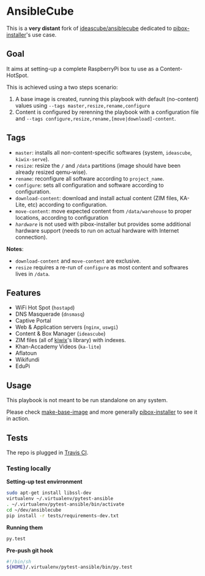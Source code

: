 # AnsibleCube

This is a **very distant** fork of [ideascube/ansiblecube](https://github.com/ideascube/ansiblecube/) dedicated to [pibox-installer](https://framagit.org/ideascube/pibox-installer)'s use case.

## Goal

It aims at setting-up a complete RaspberryPi box tu use as a Content-HotSpot.

This is achieved using a two steps scenario:

1. A base image is created, running this playbook with default (no-content) values using `--tags master,resize,rename,configure`
2. Content is configured by rerenning the playbook with a configuration file and `--tags configure,resize,rename,[move|download]-content`.

## Tags

* `master`: installs all non-content-specific softwares (system, `ideascube`, `kiwix-serve`).
* `resize`: resize the `/` and `/data` partitions (image should have been already resized qemu-wise).
* `rename`: reconfigure all software according to `project_name`.
* `configure`: sets all configuration and software according to configuration.
* `download-content`: download and install actual content (ZIM files, KA-Lite, etc) according to configuration.
* `move-content`: move expected content from `/data/warehouse` to proper locations, according to configuration
* *`hardware`* is not used with pibox-installer but provides some additional hardware support (needs to run on actual hardware with Internet connection).

**Notes**:

* `download-content` and `move-content` are exclusive.
* `resize` requires a re-run of `configure` as most content and softwares lives in `/data`.

## Features

* WiFi Hot Spot (`hostapd`)
* DNS Masquerade (`dnsmasq`)
* Captive Portal
* Web & Application servers (`nginx`, `uswgi`)
* Content & Box Manager (`ideascube`)
* ZIM files (all of [kiwix](https://kiwix.org)'s library) with indexes.
* Khan-Accademy Videos (`ka-lite`)
* Aflatoun
* Wikifundi
* EduPi

## Usage

This playbook is not meant to be run standalone on any system.

Please check [make-base-image](https://framagit.org/ideascube/pibox-installer/tree/master/make-vexpress-boot) and more generally [pibox-installer](https://framagit.org/ideascube/pibox-installer) to see it in action.

## Tests

The repo is plugged in [Travis CI](https://travis-ci.org/ideascube/ansiblecube).

### Testing locally

__Setting-up test envirronment__

``` bash
sudo apt-get install libssl-dev
virtualenv ~/.virtualenv/pytest-ansible
. ~/.virtualenv/pytest-ansible/bin/activate
cd ~/dev/ansiblecube
pip install -r tests/requirements-dev.txt
```

__Running them__

``` bash
py.test
```

__Pre-push git hook__

``` sh
#!/bin/sh
${HOME}/.virtualenv/pytest-ansible/bin/py.test
```
